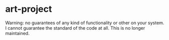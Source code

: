 # art-project

Warning: no guarantees of any kind of functionality or other on your system.
I cannot guarantee the standard of the code at all.
This is no longer maintained.
